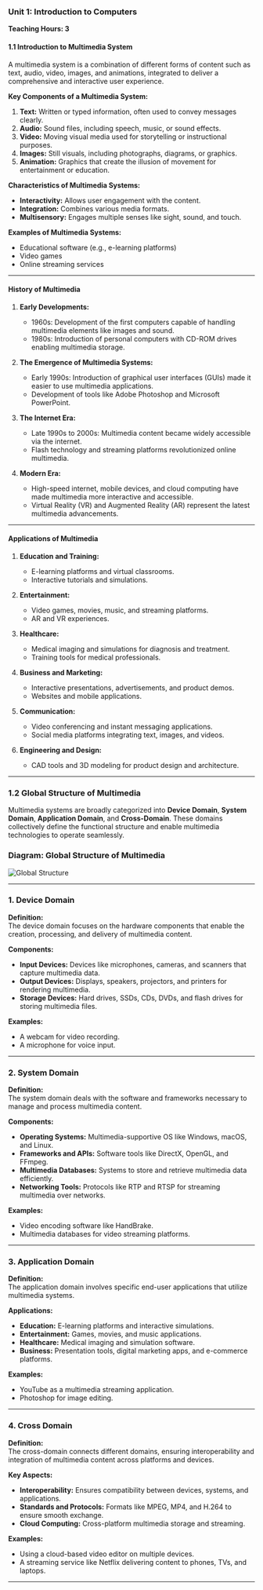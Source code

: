 ### Unit 1: Introduction to Computers  
**Teaching Hours: 3**  

#### **1.1 Introduction to Multimedia System**  
A multimedia system is a combination of different forms of content such as text, audio, video, images, and animations, integrated to deliver a comprehensive and interactive user experience.  

**Key Components of a Multimedia System:**  
1. **Text:** Written or typed information, often used to convey messages clearly.  
2. **Audio:** Sound files, including speech, music, or sound effects.  
3. **Video:** Moving visual media used for storytelling or instructional purposes.  
4. **Images:** Still visuals, including photographs, diagrams, or graphics.  
5. **Animation:** Graphics that create the illusion of movement for entertainment or education.  

**Characteristics of Multimedia Systems:**  
- **Interactivity:** Allows user engagement with the content.  
- **Integration:** Combines various media formats.  
- **Multisensory:** Engages multiple senses like sight, sound, and touch.  

**Examples of Multimedia Systems:**  
- Educational software (e.g., e-learning platforms)  
- Video games  
- Online streaming services  

---

#### **History of Multimedia**  
1. **Early Developments:**  
   - 1960s: Development of the first computers capable of handling multimedia elements like images and sound.  
   - 1980s: Introduction of personal computers with CD-ROM drives enabling multimedia storage.  

2. **The Emergence of Multimedia Systems:**  
   - Early 1990s: Introduction of graphical user interfaces (GUIs) made it easier to use multimedia applications.  
   - Development of tools like Adobe Photoshop and Microsoft PowerPoint.  

3. **The Internet Era:**  
   - Late 1990s to 2000s: Multimedia content became widely accessible via the internet.  
   - Flash technology and streaming platforms revolutionized online multimedia.  

4. **Modern Era:**  
   - High-speed internet, mobile devices, and cloud computing have made multimedia more interactive and accessible.  
   - Virtual Reality (VR) and Augmented Reality (AR) represent the latest multimedia advancements.  

---

#### **Applications of Multimedia**  
1. **Education and Training:**  
   - E-learning platforms and virtual classrooms.  
   - Interactive tutorials and simulations.  

2. **Entertainment:**  
   - Video games, movies, music, and streaming platforms.  
   - AR and VR experiences.  

3. **Healthcare:**  
   - Medical imaging and simulations for diagnosis and treatment.  
   - Training tools for medical professionals.  

4. **Business and Marketing:**  
   - Interactive presentations, advertisements, and product demos.  
   - Websites and mobile applications.  

5. **Communication:**  
   - Video conferencing and instant messaging applications.  
   - Social media platforms integrating text, images, and videos.  

6. **Engineering and Design:**  
   - CAD tools and 3D modeling for product design and architecture.  

---

### **1.2 Global Structure of Multimedia**  

Multimedia systems are broadly categorized into **Device Domain**, **System Domain**, **Application Domain**, and **Cross-Domain**. These domains collectively define the functional structure and enable multimedia technologies to operate seamlessly.

### **Diagram: Global Structure of Multimedia**  
![Global Structure](https://github.com/Sharatmaharjan/Notes/blob/main/CSIT/5th%20sem/bg3.png)

---

### **1. Device Domain**  
**Definition:**  
The device domain focuses on the hardware components that enable the creation, processing, and delivery of multimedia content.

**Components:**  
- **Input Devices:** Devices like microphones, cameras, and scanners that capture multimedia data.  
- **Output Devices:** Displays, speakers, projectors, and printers for rendering multimedia.  
- **Storage Devices:** Hard drives, SSDs, CDs, DVDs, and flash drives for storing multimedia files.

**Examples:**  
- A webcam for video recording.  
- A microphone for voice input.  

---

### **2. System Domain**  
**Definition:**  
The system domain deals with the software and frameworks necessary to manage and process multimedia content.  

**Components:**  
- **Operating Systems:** Multimedia-supportive OS like Windows, macOS, and Linux.  
- **Frameworks and APIs:** Software tools like DirectX, OpenGL, and FFmpeg.  
- **Multimedia Databases:** Systems to store and retrieve multimedia data efficiently.  
- **Networking Tools:** Protocols like RTP and RTSP for streaming multimedia over networks.  

**Examples:**  
- Video encoding software like HandBrake.  
- Multimedia databases for video streaming platforms.  

---

### **3. Application Domain**  
**Definition:**  
The application domain involves specific end-user applications that utilize multimedia systems.  

**Applications:**  
- **Education:** E-learning platforms and interactive simulations.  
- **Entertainment:** Games, movies, and music applications.  
- **Healthcare:** Medical imaging and simulation software.  
- **Business:** Presentation tools, digital marketing apps, and e-commerce platforms.

**Examples:**  
- YouTube as a multimedia streaming application.  
- Photoshop for image editing.  

---

### **4. Cross Domain**  
**Definition:**  
The cross-domain connects different domains, ensuring interoperability and integration of multimedia content across platforms and devices.

**Key Aspects:**  
- **Interoperability:** Ensures compatibility between devices, systems, and applications.  
- **Standards and Protocols:** Formats like MPEG, MP4, and H.264 to ensure smooth exchange.  
- **Cloud Computing:** Cross-platform multimedia storage and streaming.  

**Examples:**  
- Using a cloud-based video editor on multiple devices.  
- A streaming service like Netflix delivering content to phones, TVs, and laptops.

---


